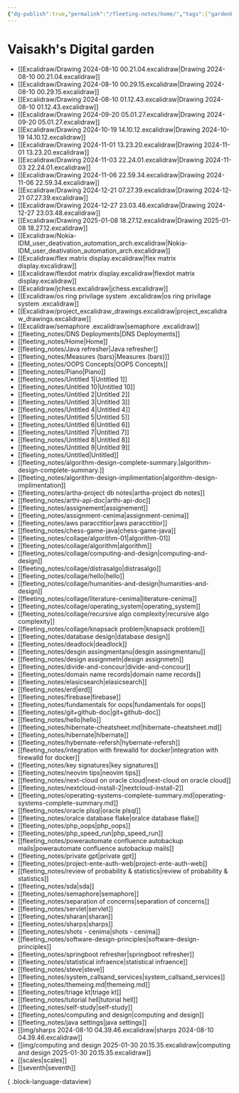 ```yaml
---
{"dg-publish":true,"permalink":"/fleeting-notes/home/","tags":["gardenEntry"]}
---
```


# Vaisakh's Digital garden
- [[Excalidraw/Drawing 2024-08-10 00.21.04.excalidraw\|Drawing 2024-08-10 00.21.04.excalidraw]]
- [[Excalidraw/Drawing 2024-08-10 00.29.15.excalidraw\|Drawing 2024-08-10 00.29.15.excalidraw]]
- [[Excalidraw/Drawing 2024-08-10 01.12.43.excalidraw\|Drawing 2024-08-10 01.12.43.excalidraw]]
- [[Excalidraw/Drawing 2024-09-20 05.01.27.excalidraw\|Drawing 2024-09-20 05.01.27.excalidraw]]
- [[Excalidraw/Drawing 2024-10-19 14.10.12.excalidraw\|Drawing 2024-10-19 14.10.12.excalidraw]]
- [[Excalidraw/Drawing 2024-11-01 13.23.20.excalidraw\|Drawing 2024-11-01 13.23.20.excalidraw]]
- [[Excalidraw/Drawing 2024-11-03 22.24.01.excalidraw\|Drawing 2024-11-03 22.24.01.excalidraw]]
- [[Excalidraw/Drawing 2024-11-06 22.59.34.excalidraw\|Drawing 2024-11-06 22.59.34.excalidraw]]
- [[Excalidraw/Drawing 2024-12-21 07.27.39.excalidraw\|Drawing 2024-12-21 07.27.39.excalidraw]]
- [[Excalidraw/Drawing 2024-12-27 23.03.48.excalidraw\|Drawing 2024-12-27 23.03.48.excalidraw]]
- [[Excalidraw/Drawing 2025-01-08 18.27.12.excalidraw\|Drawing 2025-01-08 18.27.12.excalidraw]]
- [[Excalidraw/Nokia-IDM_user_deativation_automation_arch.excalidraw\|Nokia-IDM_user_deativation_automation_arch.excalidraw]]
- [[Excalidraw/flex matrix display.excalidraw\|flex matrix display.excalidraw]]
- [[Excalidraw/flexdot matrix display.excalidraw\|flexdot matrix display.excalidraw]]
- [[Excalidraw/jchess.excalidraw\|jchess.excalidraw]]
- [[Excalidraw/os ring privilage system .excalidraw\|os ring privilage system .excalidraw]]
- [[Excalidraw/project_excalidraw_drawings.excalidraw\|project_excalidraw_drawings.excalidraw]]
- [[Excalidraw/semaphore .excalidraw\|semaphore .excalidraw]]
- [[fleeting_notes/DNS Deployments\|DNS Deployments]]
- [[fleeting_notes/Home\|Home]]
- [[fleeting_notes/Java refresher\|Java refresher]]
- [[fleeting_notes/Measures (bars)\|Measures (bars)]]
- [[fleeting_notes/OOPS Concepts\|OOPS Concepts]]
- [[fleeting_notes/Piano\|Piano]]
- [[fleeting_notes/Untitled 1\|Untitled 1]]
- [[fleeting_notes/Untitled 10\|Untitled 10]]
- [[fleeting_notes/Untitled 2\|Untitled 2]]
- [[fleeting_notes/Untitled 3\|Untitled 3]]
- [[fleeting_notes/Untitled 4\|Untitled 4]]
- [[fleeting_notes/Untitled 5\|Untitled 5]]
- [[fleeting_notes/Untitled 6\|Untitled 6]]
- [[fleeting_notes/Untitled 7\|Untitled 7]]
- [[fleeting_notes/Untitled 8\|Untitled 8]]
- [[fleeting_notes/Untitled 9\|Untitled 9]]
- [[fleeting_notes/Untitled\|Untitled]]
- [[fleeting_notes/algorithm-design-complete-summary.\|algorithm-design-complete-summary.]]
- [[fleeting_notes/algorithm-design-implimentation\|algorithm-design-implimentation]]
- [[fleeting_notes/artha-project db notes\|artha-project db notes]]
- [[fleeting_notes/arthi-api-doc\|arthi-api-doc]]
- [[fleeting_notes/assignement\|assignement]]
- [[fleeting_notes/assignment-cenima\|assignment-cenima]]
- [[fleeting_notes/aws paracctitior\|aws paracctitior]]
- [[fleeting_notes/chess-game-java\|chess-game-java]]
- [[fleeting_notes/collage/algorithm-01\|algorithm-01]]
- [[fleeting_notes/collage/algorithm\|algorithm]]
- [[fleeting_notes/collage/computing-and-design\|computing-and-design]]
- [[fleeting_notes/collage/distrasalgo\|distrasalgo]]
- [[fleeting_notes/collage/hello\|hello]]
- [[fleeting_notes/collage/humanities-and-design\|humanities-and-design]]
- [[fleeting_notes/collage/literature-cenima\|literature-cenima]]
- [[fleeting_notes/collage/operating_system\|operating_system]]
- [[fleeting_notes/collage/recursive algo complexity\|recursive algo complexity]]
- [[fleeting_notes/collage/knapsack problem\|knapsack problem]]
- [[fleeting_notes/database design\|database design]]
- [[fleeting_notes/deadlock\|deadlock]]
- [[fleeting_notes/desgin assingmentanu\|desgin assingmentanu]]
- [[fleeting_notes/design assignmetn\|design assignmetn]]
- [[fleeting_notes/divide-and-concour\|divide-and-concour]]
- [[fleeting_notes/domain name records\|domain name records]]
- [[fleeting_notes/elasicsearch\|elasicsearch]]
- [[fleeting_notes/erd\|erd]]
- [[fleeting_notes/firebase\|firebase]]
- [[fleeting_notes/fundamentals for oops\|fundamentals for oops]]
- [[fleeting_notes/git+github-doc\|git+github-doc]]
- [[fleeting_notes/hello\|hello]]
- [[fleeting_notes/hibernate-cheatsheet.md\|hibernate-cheatsheet.md]]
- [[fleeting_notes/hibernate\|hibernate]]
- [[fleeting_notes/hybernate-refersh\|hybernate-refersh]]
- [[fleeting_notes/integration with firewalld for docker\|integration with firewalld for docker]]
- [[fleeting_notes/key signatures\|key signatures]]
- [[fleeting_notes/neovim tips\|neovim tips]]
- [[fleeting_notes/next-cloud on oracle cloud\|next-cloud on oracle cloud]]
- [[fleeting_notes/nextcloud-install-2\|nextcloud-install-2]]
- [[fleeting_notes/operating-systems-complete-summary.md\|operating-systems-complete-summary.md]]
- [[fleeting_notes/oracle plsql\|oracle plsql]]
- [[fleeting_notes/oralce database flake\|oralce database flake]]
- [[fleeting_notes/php_oops\|php_oops]]
- [[fleeting_notes/php_speed_run\|php_speed_run]]
- [[fleeting_notes/powerautomate  confluence autobackup mails\|powerautomate  confluence autobackup mails]]
- [[fleeting_notes/private gpt\|private gpt]]
- [[fleeting_notes/project-ente-auth-web\|project-ente-auth-web]]
- [[fleeting_notes/review of probability & statistics\|review of probability & statistics]]
- [[fleeting_notes/sda\|sda]]
- [[fleeting_notes/semaphore\|semaphore]]
- [[fleeting_notes/separation of concerns\|separation of concerns]]
- [[fleeting_notes/servlet\|servlet]]
- [[fleeting_notes/sharan\|sharan]]
- [[fleeting_notes/sharps\|sharps]]
- [[fleeting_notes/shots - cenima\|shots - cenima]]
- [[fleeting_notes/software-design-principles\|software-design-principles]]
- [[fleeting_notes/springboot refresher\|springboot refresher]]
- [[fleeting_notes/statistical infraence\|statistical infraence]]
- [[fleeting_notes/steve\|steve]]
- [[fleeting_notes/system_callsand_services\|system_callsand_services]]
- [[fleeting_notes/themeing.md\|themeing.md]]
- [[fleeting_notes/triage kt\|triage kt]]
- [[fleeting_notes/tutorial hell\|tutorial hell]]
- [[fleeting_notes/self-study\|self-study]]
- [[fleeting_notes/computing and design\|computing and design]]
- [[fleeting_notes/java settings\|java settings]]
- [[img/sharps 2024-08-10 04.39.46.excalidraw\|sharps 2024-08-10 04.39.46.excalidraw]]
- [[img/computing and design 2025-01-30 20.15.35.excalidraw\|computing and design 2025-01-30 20.15.35.excalidraw]]
- [[scales\|scales]]
- [[seventh\|seventh]]

{ .block-language-dataview}
